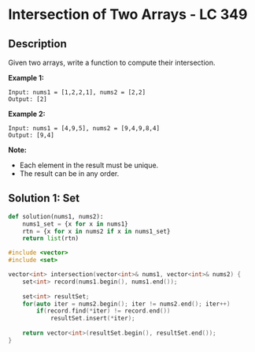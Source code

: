 # Intersection of Two Arrays - LC 349

## Description

Given two arrays, write a function to compute their intersection.

**Example 1:**

```
Input: nums1 = [1,2,2,1], nums2 = [2,2]
Output: [2]
```

**Example 2:**

```
Input: nums1 = [4,9,5], nums2 = [9,4,9,8,4]
Output: [9,4]
```

**Note:**

- Each element in the result must be unique.
- The result can be in any order.

## Solution 1: Set

```python
def solution(nums1, nums2):
    nums1_set = {x for x in nums1}
    rtn = {x for x in nums2 if x in nums1_set}
    return list(rtn)
```

```cpp
#include <vector>
#include <set>

vector<int> intersection(vector<int>& nums1, vector<int>& nums2) {
    set<int> record(nums1.begin(), nums1.end());
    
    set<int> resultSet;
    for(auto iter = nums2.begin(); iter != nums2.end(); iter++)
        if(record.find(*iter) != record.end())
            resultSet.insert(*iter);
    
    return vector<int>(resultSet.begin(), resultSet.end());
}
```

